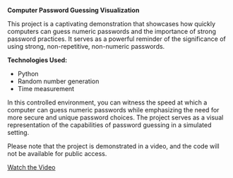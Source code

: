 **Computer Password Guessing Visualization**

This project is a captivating demonstration that showcases how quickly computers can guess numeric passwords and the importance of strong password practices. It serves as a powerful reminder of the significance of using strong, non-repetitive, non-numeric passwords.

**Technologies Used:**

- Python
- Random number generation
- Time measurement

In this controlled environment, you can witness the speed at which a computer can guess numeric passwords while emphasizing the need for more secure and unique password choices. The project serves as a visual representation of the capabilities of password guessing in a simulated setting.

Please note that the project is demonstrated in a video, and the code will not be available for public access.


[Watch the Video](https://vimeo.com/882289426)
